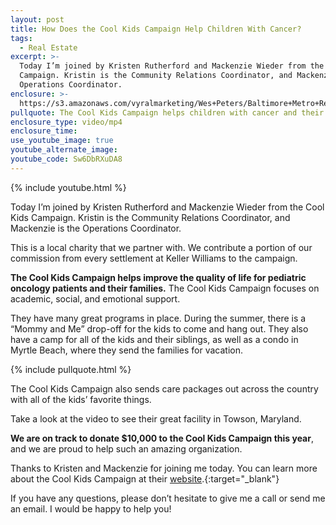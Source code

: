 ```yaml
---
layout: post
title: How Does the Cool Kids Campaign Help Children With Cancer?
tags:
  - Real Estate
excerpt: >-
  Today I’m joined by Kristen Rutherford and Mackenzie Wieder from the Cool Kids
  Campaign. Kristin is the Community Relations Coordinator, and Mackenzie is the
  Operations Coordinator.
enclosure: >-
  https://s3.amazonaws.com/vyralmarketing/Wes+Peters/Baltimore+Metro+Real+Estate-+Helping+the+Cool+Kids+Campaign.mp4
pullquote: The Cool Kids Campaign helps children with cancer and their families.
enclosure_type: video/mp4
enclosure_time:
use_youtube_image: true
youtube_alternate_image:
youtube_code: Sw6DbRXuDA8
---
```



{% include youtube.html %}

Today I’m joined by Kristen Rutherford and Mackenzie Wieder from the Cool Kids Campaign. Kristin is the Community Relations Coordinator, and Mackenzie is the Operations Coordinator.

This is a local charity that we partner with. We contribute a portion of our commission from every settlement at Keller Williams to the campaign.

**The Cool Kids Campaign helps improve the quality of life for pediatric oncology patients and their families.** The Cool Kids Campaign focuses on academic, social, and emotional support.

They have many great programs in place. During the summer, there is a “Mommy and Me” drop-off for the kids to come and hang out. They also have a camp for all of the kids and their siblings, as well as a condo in Myrtle Beach, where they send the families for vacation.

{% include pullquote.html %}

The Cool Kids Campaign also sends care packages out across the country with all of the kids’ favorite things.

Take a look at the video to see their great facility in Towson, Maryland.

**We are on track to donate $10,000 to the Cool Kids Campaign this year**, and we are proud to help such an amazing organization.

Thanks to Kristen and Mackenzie for joining me today. You can learn more about the Cool Kids Campaign at their [website](http://www.coolkidscampaign.org/).{:target="_blank"}

If you have any questions, please don’t hesitate to give me a call or send me an email. I would be happy to help you!